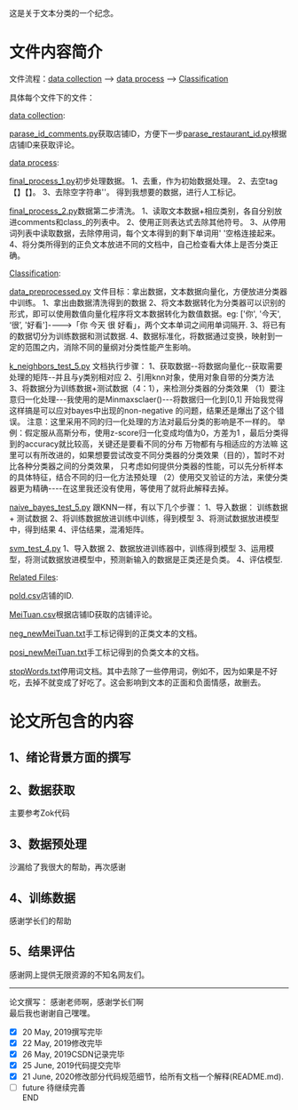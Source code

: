 这是关于文本分类的一个纪念。
# 文件内容简介
文件流程：[data collection](./data%20collection) --> [data process](./data%20process) --> [Classification](./Classification)


具体每个文件下的文件：

[data collection](./data%20collection):

[parase_id_comments.py](./data%20collection/parse_id_comments.py)获取店铺ID，方便下一步[parase_restaurant_id.py](./data%20collection/parse_restaurant_id.py)根据店铺ID来获取评论。


[data process](./data%20process):

[final_process_1.py](./data%20process/final_process_1.py)初步处理数据。
1、去重，作为初始数据处理。
2、去空tag【】【】。
3、去除空字符串''。
得到我想要的数据，进行人工标记。

[final_process_2.py](./data%20process/final_process_2.py)数据第二步清洗。
1、读取文本数据+相应类别，各自分别放进comments和class_的列表中。
2、使用正则表达式去除其他符号。
3、从停用词列表中读取数据，去除停用词，每个文本得到的剩下单词用' '空格连接起来。
4、将分类所得到的正负文本放进不同的文档中，自己检查看大体上是否分类正确。


[Classification](./Classification):

[data_preprocessed.py](./Classification/data_preprocessed.py)
文件目标：拿出数据，文本数据向量化，方便放进分类器中训练。
1、拿出由数据清洗得到的数据
2、将文本数据转化为分类器可以识别的形式，即可以使用数值向量化程序将文本数据转化为数值数据。eg: ['你', '今天', ‘很’, '好看']---->「你 今天 很 好看」，两个文本单词之间用单词隔开.
3、将已有的数据切分为训练数据和测试数据.
4、数据标准化，将数据通过变换，映射到一定的范围之内，消除不同的量纲对分类性能产生影响。


[k_neighbors_test_5.py](./Classification/k_neighbors_test_5.py)
文档执行步骤：
1、获取数据--将数据向量化--获取需要处理的矩阵--并且与y类别相对应
2、引用knn对象，使用对象自带的分类方法
3、将数据分为训练数据+测试数据（4：1），来检测分类器的分类效果
    （1）要注意归一化处理---我使用的是Minmaxsclaer()---将数据归一化到[0,1]
        开始我觉得这样搞是可以应对bayes中出现的non-negative  的问题，结果还是爆出了这个错误。
        注意：这里采用不同的归一化处理的方法对最后分类的影响是不一样的。
            举例：假定服从高斯分布，使用z-score归一化变成均值为0，方差为1 ，最后分类得到的accuracy就比较高，关键还是要看不同的分布
                万物都有与相适应的方法嘛
            这里可以有所改进的，如果想要尝试改变不同分类器的分类效果（目的），暂时不对比各种分类器之间的分类效果，
            只考虑如何提供分类器的性能，可以先分析样本的具体特征，结合不同的归一化方法预处理
    （2）使用交叉验证的方法，来使分类器更为精确----在这里我还没有使用，等使用了就将此解释去掉。


[naive_bayes_test_5.py](./Classification/naive_bayes_test_5.py)
跟KNN一样，有以下几个步骤：
1、导入数据： 训练数据 + 测试数据
2、将训练数据放进训练中训练，得到模型
3、将测试数据放进模型中，得到结果
4、评估结果，混淆矩阵。


[svm_test_4.py](./Classification/svm_test_4.py)
1、导入数据
2、数据放进训练器中，训练得到模型
3、运用模型，将测试数据放进模型中，预测新输入的数据是正类还是负类。
4、评估模型.

[Related Files](./Related%20Files):

[poId.csv](./Related%20Files/poId.csv)店铺的ID.

[MeiTuan.csv](./Related%20Files/MeiTuan.csv)根据店铺ID获取的店铺评论。

[neg_newMeiTuan.txt](./Related%20Files/neg_newMeiTuan.txt)手工标记得到的正类文本的文档。

[posi_newMeiTuan.txt](./Related%20Files/posi_newMeiTuan.txt_newMeiTuan.txt)手工标记得到的负类文本的文档。

[stopWords.txt](./Related%20Files/stopWords_3.txt)停用词文档。其中去除了一些停用词，例如不，因为如果是不好吃，去掉不就变成了好吃了。这会影响到文本的正面和负面情感，故删去。





# 论文所包含的内容
## 1、绪论背景方面的撰写
## 2、数据获取
主要参考Zok代码
## 3、数据预处理
沙漏给了我很大的帮助，再次感谢
## 4、训练数据
感谢学长们的帮助
## 5、结果评估
感谢网上提供无限资源的不知名网友们。  

---  
论文撰写：
感谢老师啊，感谢学长们啊  
最后我也谢谢自己嘿嘿。
- [x] 20 May, 2019撰写完毕
- [x] 22 May, 2019修改完毕  
- [x] 26 May, 2019CSDN记录完毕
- [x] 25 June, 2019代码提交完毕
- [x] 21 June, 2020修改部分代码规范细节，给所有文档一个解释(README.md).
- [ ] future 待继续完善  
END
